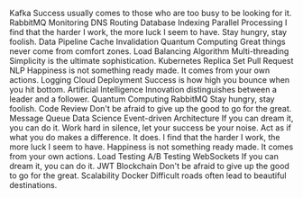 Kafka Success usually comes to those who are too busy to be looking for it. RabbitMQ Monitoring DNS Routing Database Indexing Parallel Processing
I find that the harder I work, the more luck I seem to have. Stay hungry, stay foolish. Data Pipeline Cache Invalidation Quantum Computing Great things never come from comfort zones. Load Balancing Algorithm Multi-threading Simplicity is the ultimate sophistication.
Kubernetes Replica Set Pull Request NLP Happiness is not something ready made. It comes from your own actions. Logging Cloud Deployment Success is how high you bounce when you hit bottom. Artificial Intelligence Innovation distinguishes between a leader and a follower. Quantum Computing
RabbitMQ Stay hungry, stay foolish. Code Review Don't be afraid to give up the good to go for the great. Message Queue Data Science Event-driven Architecture If you can dream it, you can do it. Work hard in silence, let your success be your noise. Act as if what you do makes a difference. It does. I find that the harder I work, the more luck I seem to have. Happiness is not something ready made. It comes from your own actions.
Load Testing A/B Testing WebSockets If you can dream it, you can do it. JWT Blockchain Don't be afraid to give up the good to go for the great. Scalability Docker Difficult roads often lead to beautiful destinations.
